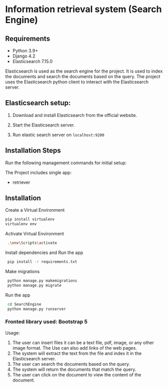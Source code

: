 # Information retrieval system (Search Engine)
## Requirements

* Python 3.9+
* Django 4.2
* Elasticsearch 7.15.0

Elasticsearch is used as the search engine for the project. It is used to index the documents and search the documents based on the query. The project uses the Elasticsearch python client to interact with the Elasticsearch server.

## Elasticsearch setup:
1. Download and install Elasticsearch from the official website.

2. Start the Elasticsearch server.
    
3. Run elastic search server on 
```localhost:9200```


## Installation Steps
Run the following management commands for initial setup:

The Project includes single app:
- retriever

## Installation
Create a Virtual Environment

```sh
pip install virtualenv
virtualenv env
```
Activate Virtual Environment

```sh
 .\env\Scripts\activate
```

Install dependencies and Run the app

```sh
 pip install -r requirements.txt
```

Make migrations

```sh
 python manage.py makemigrations
 python manage.py migrate
```

Run the app

```sh
 cd SearchEngine
 python manage.py runserver
```

### Fronted library used: Bootstrap 5

Usage:
1. The user can insert files it can be a text file, pdf, image, or any other image format. The Use can also add links of the web pages.
2. The system will extract the text from the file and index it in the Elasticsearch server.
3. The user can search the documents based on the query.
4. The system will return the documents that match the query.
5. The user can click on the document to view the content of the document.

